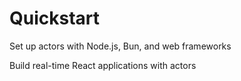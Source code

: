 # Quickstart

  Set up actors with Node.js, Bun, and web frameworks

  Build real-time React applications with actors